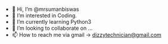 - 👋 Hi, I’m @mrsumanbiswas
- 👀 I’m interested in Coding.
- 🌱 I’m currently learning Python3
- 💞️ I’m looking to collaborate on ...
- 📫 How to reach me via gmail -> dizzytechnician@gmail.com

<!---
mrsumanbiswas/mrsumanbiswas is a ✨ special ✨ repository because its `README.md` (this file) appears on your GitHub profile.
You can click the Preview link to take a look at your changes.
--->
